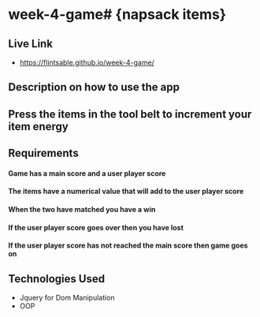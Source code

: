 # week-4-game# {napsack items}


## Live Link
 - https://flintsable.github.io/week-4-game/

## Description on how to use the app
## Press the items in the tool belt to increment your item energy

## Requirements
#### Game has a main score and a user player score
#### The items have a numerical value that will add to the user player score
#### When the two have matched you have a win
#### If the user player score goes over then you have lost
#### If the user player score has not reached the main score then game goes on





## Technologies Used
- Jquery for Dom Manipulation
- OOP
